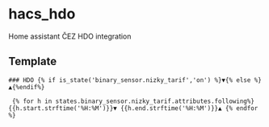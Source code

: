 # hacs_hdo
Home assistant ČEZ HDO integration


## Template

```gotemplate
### HDO {% if is_state('binary_sensor.nizky_tarif','on') %}▼{% else %}▲{%endif%}

 {% for h in states.binary_sensor.nizky_tarif.attributes.following%}{{h.start.strftime('%H:%M')}}▼ {{h.end.strftime('%H:%M')}}▲ {% endfor %}

```